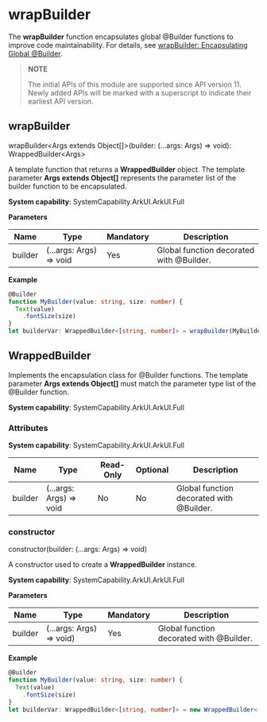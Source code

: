 # wrapBuilder
<!--Kit: ArkUI-->
<!--Subsystem: ArkUI-->
<!--Owner: @zhangboren-->
<!--Designer: @zhangboren-->
<!--Tester: @TerryTsao-->
<!--Adviser: @zhang_yixin13-->

The **wrapBuilder** function encapsulates global @Builder functions to improve code maintainability. For details, see [wrapBuilder: Encapsulating Global @Builder](../../../ui/state-management/arkts-wrapBuilder.md).

> **NOTE**
>
> The initial APIs of this module are supported since API version 11. Newly added APIs will be marked with a superscript to indicate their earliest API version.

## wrapBuilder

wrapBuilder\<Args extends Object[]>(builder: (...args: Args) => void): WrappedBuilder\<Args>

A template function that returns a **WrappedBuilder** object. The template parameter **Args extends Object[]** represents the parameter list of the builder function to be encapsulated.

**System capability**: SystemCapability.ArkUI.ArkUI.Full

**Parameters**

| Name        | Type                                  | Mandatory| Description                                                        |
| -------------- | -------------------------------------- | ---- | ---- |
| builder        | (...args: Args) => void                | Yes  | Global function decorated with @Builder.|

**Example**

```ts
@Builder
function MyBuilder(value: string, size: number) {
  Text(value)
    .fontSize(size)
}
let builderVar: WrappedBuilder<[string, number]> = wrapBuilder(MyBuilder);
```
## WrappedBuilder

Implements the encapsulation class for @Builder functions. The template parameter **Args extends Object[]** must match the parameter type list of the @Builder function.

**System capability**: SystemCapability.ArkUI.ArkUI.Full

### Attributes

**System capability**: SystemCapability.ArkUI.ArkUI.Full

| Name   | Type                   | Read-Only| Optional| Description     |
| ------- | ---------------------- | ---- | ---  | -------- |
| builder | (...args: Args) => void | No | No  | Global function decorated with @Builder.|


### constructor

constructor(builder: (...args: Args) => void)

A constructor used to create a **WrappedBuilder** instance.

**System capability**: SystemCapability.ArkUI.ArkUI.Full

**Parameters**

| Name   | Type                                   | Mandatory| Description                                                             |
| --------- | --------------------------------------- | ---- | ----------------------------------------------------------------- |
| builder   | (...args: Args) => void)               | Yes| Global function decorated with @Builder.|

**Example**

```ts
@Builder
function MyBuilder(value: string, size: number) {
  Text(value)
    .fontSize(size)
}
let builderVar: WrappedBuilder<[string, number]> = new WrappedBuilder<[string, number]>(MyBuilder);
```
